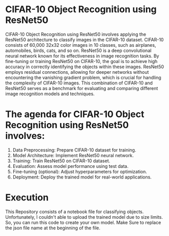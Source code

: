 # CIFAR-10 Object Recognition using ResNet50

CIFAR-10 Object Recognition using ResNet50 involves applying the ResNet50 architecture to classify images in the CIFAR-10 dataset. CIFAR-10 consists of 60,000 32x32 color images in 10 classes, such as airplanes, automobiles, birds, cats, and so on. ResNet50 is a deep convolutional neural network known for its effectiveness in image recognition tasks. By fine-tuning or training ResNet50 on CIFAR-10, the goal is to achieve high accuracy in correctly identifying the objects within these images. ResNet50 employs residual connections, allowing for deeper networks without encountering the vanishing gradient problem, which is crucial for handling the complexity of CIFAR-10 images. This combination of CIFAR-10 and ResNet50 serves as a benchmark for evaluating and comparing different image recognition models and techniques.

# The agenda for CIFAR-10 Object Recognition using ResNet50 involves:
1. Data Preprocessing: Prepare CIFAR-10 dataset for training.
2. Model Architecture: Implement ResNet50 neural network.
3. Training: Train ResNet50 on CIFAR-10 dataset.
4. Evaluation: Assess model performance using test data.
5. Fine-tuning (optional): Adjust hyperparameters for optimization.
6. Deployment: Deploy the trained model for real-world applications.

# Execution
This Repository consists of a notebook file for classifying objects. Unfortunately, I couldn't able to upload the trained model due to size limits. So, you can run this code to create your own model. Make Sure to replace the json file name at the beginning of the file.

